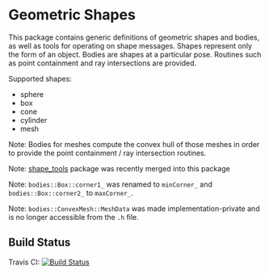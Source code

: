 # Geometric Shapes

This package contains generic definitions of geometric shapes and bodies, as well as tools for operating on shape messages.
Shapes represent only the form of an object.
Bodies are shapes at a particular pose. Routines such as point containment and ray intersections are provided.

Supported shapes:
- sphere
- box
- cone
- cylinder
- mesh

Note: Bodies for meshes compute the convex hull of those meshes in order to provide the point containment / ray intersection routines.

Note: [shape_tools](https://github.com/ros-planning/shape_tools) package was recently merged into this package

Note: `bodies::Box::corner1_` was renamed to `minCorner_` and `bodies::Box::corner2_` to `maxCorner_`.

Note: `bodies::ConvexMesh::MeshData` was made implementation-private and is no longer accessible from the `.h` file.

## Build Status

Travis CI: [![Build Status](https://travis-ci.com/ros-planning/geometric_shapes.svg?branch=ros2)](https://travis-ci.com/ros-planning/geometric_shapes)

<!--
TODO(henningkayser): Fix Devel/Debian build tags for ROS2
Devel Job: [![Build Status](http://build.ros.org/buildStatus/icon?job=Msrc_uB__geometric_shapes__ubuntu_bionic__source)](http://build.ros.org/view/Msrc_uB/job/Msrc_uB__geometric_shapes__ubuntu_bionic__source)

Debian Job: [![Build Status](http://build.ros.org/buildStatus/icon?job=Mbin_uB64__geometric_shapes__ubuntu_bionic_amd64__binary)](http://build.ros.org/view/Mbin_uB64/job/Mbin_uB64__geometric_shapes__ubuntu_bionic_amd64__binary)
-->
